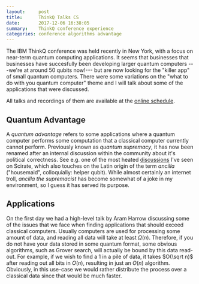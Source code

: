```yaml
---
layout:     post
title:      ThinkQ Talks CS
date:       2017-12-06 16:38:05
summary:    ThinkQ conference experience
categories: conference algorithms advantage
---
```


The IBM ThinkQ conference was held recently in New York, with a focus on near-term quantum computing applications.
It seems that businesses that businesses have succesfully been developing larger quantum computers
---we're at around 50 qubits now!--- but are now looking for the "killer app" of small quantum computers.
There were some variations on the "what to do with you quantum computer" theme
and I will talk about some of the applications that were discussed.

All talks and recordings of them are available at the [online schedule](https://www.research.ibm.com/ibm-q/thinkq/agenda.html).

## Quantum Advantage
A _quantum advantage_ refers to some applications where a quantum computer performs some computation
that a classical computer currently cannot perform.
Previously known as _quantum supremacy_, it has now been renamed after an internal discussion
within the community about it's political correctness.
See e.g. one of the most heated [discussions](https://scirate.com/arxiv/1705.06768) I've seen on Scirate,
which also touches on the Latin origin of the term _ancilla_ ("housemaid", colloquially: helper qubit).
While almost certainly an internet troll, _ancilla the supremacist_ has become somewhat of a joke in my environment,
so I guess it has served its purpose.


## Applications
On the first day we had a high-level talk by Aram Harrow discussing some of the issues that
we face when finding applications that should exceed classical computers.
Usually computers are used for processing some amount of data, and reading all data will take at least $\Omega(n)$.
Therefore, if you do not have your data stored in some quantum format,
some obvious algorithms, such as Grover search, will actually be bound by this data read-out.
For example, if we wish to find a 1 in a pile of data, it takes $O(\sqrt n)$ after
reading out all bits in $O(n)$, resulting in just an $O(n)$ algorithm.
Obviously, in this use-case we would rather distribute the process over a classical data since that would be much faster.
